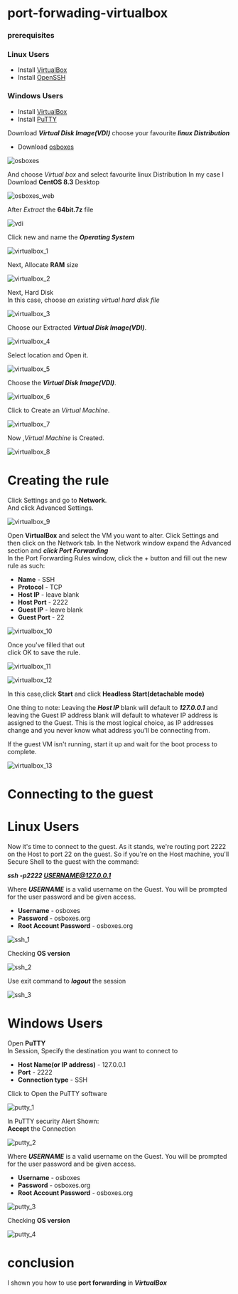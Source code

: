 # port-forwading-virtualbox

### prerequisites
### Linux Users
* Install [VirtualBox](https://github.com/selvaraj-kuppusamy/port_forwading-virtualbox/blob/main/virtualbox/installation/virtualbox_install.sh)
* Install [OpenSSH](https://github.com/selvaraj-kuppusamy/port_forwading-virtualbox/blob/main/ssh/installation/openssh.sh)
### Windows Users
* Install [VirtualBox](https://www.virtualbox.org/)
* Install [PuTTY](https://www.putty.org/)

Download ***Virtual Disk Image(VDI)***
choose your favourite ***linux Distribution***
* Download [osboxes](https://www.osboxes.org/)

![osboxes](https://github.com/selvaraj-kuppusamy/port_forwading-virtualbox/blob/main/assets/osboxes.png)

And choose *Virtual box* and select favourite linux Distribution
In my case I Download **CentOS 8.3** Desktop

![osboxes_web](https://github.com/selvaraj-kuppusamy/port_forwading-virtualbox/blob/main/assets/osboxes_web.png)

After *Extract* the **64bit.7z** file 

![vdi](https://github.com/selvaraj-kuppusamy/port_forwading-virtualbox/blob/main/assets/vdi.png)

Click new and name the ***Operating System***

![virtualbox_1](https://github.com/selvaraj-kuppusamy/port_forwading-virtualbox/blob/main/assets/virtualbox_1.png)

Next, Allocate **RAM** size

![virtualbox_2](https://github.com/selvaraj-kuppusamy/port_forwading-virtualbox/blob/main/assets/virtualbox_2.png)

Next, Hard Disk<br>
In this case, choose *an existing virtual hard disk file*

![virtualbox_3](https://github.com/selvaraj-kuppusamy/port_forwading-virtualbox/blob/main/assets/virtualbox_3.png)

Choose our Extracted ***Virtual Disk Image(VDI)***.

![virtualbox_4](https://github.com/selvaraj-kuppusamy/port_forwading-virtualbox/blob/main/assets/virtualbox_4.png)

Select location and Open it.

![virtualbox_5](https://github.com/selvaraj-kuppusamy/port_forwading-virtualbox/blob/main/assets/virtualbox_5.png)

Choose the ***Virtual Disk Image(VDI)***.

![virtualbox_6](https://github.com/selvaraj-kuppusamy/port_forwading-virtualbox/blob/main/assets/virtualbox_6.png)

Click to Create an *Virtual Machine*.

![virtualbox_7](https://github.com/selvaraj-kuppusamy/port_forwading-virtualbox/blob/main/assets/virtualbox_7.png)

Now ,*Virtual Machine* is Created.

![virtualbox_8](https://github.com/selvaraj-kuppusamy/port_forwading-virtualbox/blob/main/assets/virtualbox_8.png)

# Creating the rule
Click Settings and go to **Network**.<br>
And click Advanced Settings.

![virtualbox_9](https://github.com/selvaraj-kuppusamy/port_forwading-virtualbox/blob/main/assets/virtualbox_9.png)

Open **VirtualBox** and select the VM you want to alter. Click Settings and then click on the Network tab. In the Network window expand the Advanced section and ***click Port Forwarding***<br>
In the Port Forwarding Rules window, click the + button and fill out the new rule as such:

* **Name** - SSH
* **Protocol** - TCP
* **Host IP** - leave blank
* **Host Port** - 2222
* **Guest IP** - leave blank
* **Guest Port** - 22

![virtualbox_10](https://github.com/selvaraj-kuppusamy/port_forwading-virtualbox/blob/main/assets/virtualbox_10.png)

Once you've filled that out<br>
click OK to save the rule.

![virtualbox_11](https://github.com/selvaraj-kuppusamy/port_forwading-virtualbox/blob/main/assets/virtualbox_11.png)

![virtualbox_12](https://github.com/selvaraj-kuppusamy/port_forwading-virtualbox/blob/main/assets/virtualbox_12.png)

In this case,click **Start** and click **Headless Start(detachable mode)**

One thing to note: Leaving the ***Host IP*** blank will default to ***127.0.0.1*** and leaving the Guest IP address blank will default to whatever IP address is assigned to the Guest. This is the most logical choice, as IP addresses change and you never know what address you'll be connecting from.<br>

If the guest VM isn't running, start it up and wait for the boot process to complete.

![virtualbox_13](https://github.com/selvaraj-kuppusamy/port_forwading-virtualbox/blob/main/assets/virtualbox_13.jpeg)

# Connecting to the guest
# Linux Users
Now it's time to connect to the guest. As it stands, we're routing port 2222 on the Host to port 22 on the guest. So if you're on the Host machine, you'll Secure Shell to the guest with the command:

***ssh -p2222 USERNAME@127.0.0.1***

Where ***USERNAME*** is a valid username on the Guest. You will be prompted for the user password and be given access.
* **Username** -  osboxes
* **Password** - osboxes.org
* **Root Account Password** - osboxes.org



![ssh_1](https://github.com/selvaraj-kuppusamy/port_forwading-virtualbox/blob/main/assets/ssh_1.png)

Checking **OS version**

![ssh_2](https://github.com/selvaraj-kuppusamy/port_forwading-virtualbox/blob/main/assets/ssh_2.png)

Use exit command to ***logout*** the session

![ssh_3](https://github.com/selvaraj-kuppusamy/port_forwading-virtualbox/blob/main/assets/ssh_3.png)

# Windows Users
Open **PuTTY** <br>
In Session, Specify the destination you want to connect to<br>
* **Host Name(or IP address)** - 127.0.0.1
* **Port** - 2222
* **Connection type** - SSH

Click to Open the PuTTY software

![putty_1](https://github.com/selvaraj-kuppusamy/port_forwading-virtualbox/blob/main/assets/putty_1.png)

In PuTTY security Alert Shown:<br>
**Accept** the Connection

![putty_2](https://github.com/selvaraj-kuppusamy/port_forwading-virtualbox/blob/main/assets/putty_2.png)

Where ***USERNAME*** is a valid username on the Guest. You will be prompted for the user password and be given access.
* **Username** - osboxes
* **Password** -  osboxes.org
* **Root Account Password** - osboxes.org

![putty_3](https://github.com/selvaraj-kuppusamy/port_forwading-virtualbox/blob/main/assets/putty_3.png)

Checking **OS version**

![putty_4](https://github.com/selvaraj-kuppusamy/port_forwading-virtualbox/blob/main/assets/putty_4.png)

# conclusion

I shown you how to use **port forwarding** in ***VirtualBox***

